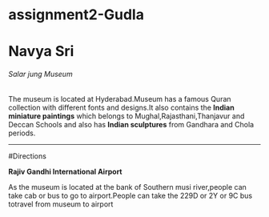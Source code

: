 # assignment2-Gudla
<H1>Navya Sri</H1>
<H6>Salar jung Museum</H6>
<p>The museum is located at Hyderabad.Museum has a famous Quran collection with different fonts and designs.It also contains the <b>Indian miniature paintings</b> which belongs to Mughal,Rajasthani,Thanjavur and Deccan Schools and also has <b>Indian sculptures</b> from Gandhara and Chola periods.
</p>

***

#Directions

**Rajiv Gandhi International Airport**

As the museum is located at the bank of Southern musi river,people can take cab or bus to go to airport.People can take the 229D or 2Y or 9C bus totravel from museum to airport
